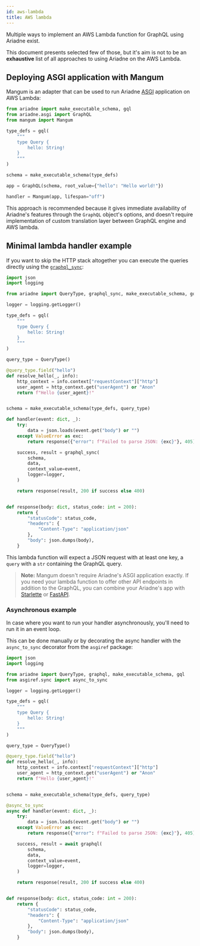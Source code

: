 ```yaml
---
id: aws-lambda
title: AWS lambda
---
```


Multiple ways to implement an AWS Lambda function for GraphQL using Ariadne exist.

This document presents selected few of those, but it's aim is not to be an __exhaustive__ list of all approaches to using Ariadne on the AWS Lambda.


## Deploying ASGI application with Mangum

Mangum is an adapter that can be used to run Ariadne [ASGI](asgi.md) application on AWS Lambda:

```python
from ariadne import make_executable_schema, gql
from ariadne.asgi import GraphQL
from mangum import Mangum

type_defs = gql(
    """
    type Query {
        hello: String!
    }
    """
)

schema = make_executable_schema(type_defs)

app = GraphQL(schema, root_value={"hello": "Hello world!"})

handler = Mangum(app, lifespan="off")
```

This approach is recommended because it gives immediate availability of Ariadne's features through the `GraphQL` object's options, and doesn't require implementation of custom translation layer between GraphQL engine and AWS lambda.


## Minimal lambda handler example

If you want to skip the HTTP stack altogether you can execute the queries directly using the [`graphql_sync`](api-reference.md#graphql_sync):

```python
import json
import logging

from ariadne import QueryType, graphql_sync, make_executable_schema, gql

logger = logging.getLogger()

type_defs = gql(
    """
    type Query {
        hello: String!
    }
    """
)

query_type = QueryType()

@query_type.field("hello")
def resolve_hello(_, info):
    http_context = info.context["requestContext"]["http"]
    user_agent = http_context.get("userAgent") or "Anon"
    return f"Hello {user_agent}!"


schema = make_executable_schema(type_defs, query_type)

def handler(event: dict, _):
    try:
        data = json.loads(event.get("body") or "")
    except ValueError as exc:
        return response({"error": f"Failed to parse JSON: {exc}"}, 405)

    success, result = graphql_sync(
        schema,
        data,
        context_value=event,
        logger=logger,
    )

    return response(result, 200 if success else 400)


def response(body: dict, status_code: int = 200):
    return {
        "statusCode": status_code,
        "headers": {
            "Content-Type": "application/json"
        },
        "body": json.dumps(body),
    }
```

This lambda function will expect a JSON request with at least one key, a `query` with a `str` containing the GraphQL query.

> **Note:** Mangum doesn't require Ariadne's ASGI application exactly. If you need your lambda function to offer other API endpoints in addition to the GraphQL, you can combine your Ariadne's app with [Starlette](starlette-integration.md) or [FastAPI](fastapi-integration.md).


### Asynchronous example

In case where you want to run your handler asynchronously, you'll need to run it in an event loop.

This can be done manually or by decorating the async handler with the `async_to_sync` decorator from the `asgiref` package:

```python
import json
import logging

from ariadne import QueryType, graphql, make_executable_schema, gql
from asgiref.sync import async_to_sync

logger = logging.getLogger()

type_defs = gql(
    """
    type Query {
        hello: String!
    }
    """
)

query_type = QueryType()

@query_type.field("hello")
def resolve_hello(_, info):
    http_context = info.context["requestContext"]["http"]
    user_agent = http_context.get("userAgent") or "Anon"
    return f"Hello {user_agent}!"


schema = make_executable_schema(type_defs, query_type)

@async_to_sync
async def handler(event: dict, _):
    try:
        data = json.loads(event.get("body") or "")
    except ValueError as exc:
        return response({"error": f"Failed to parse JSON: {exc}"}, 405)

    success, result = await graphql(
        schema,
        data,
        context_value=event,
        logger=logger,
    )

    return response(result, 200 if success else 400)


def response(body: dict, status_code: int = 200):
    return {
        "statusCode": status_code,
        "headers": {
            "Content-Type": "application/json"
        },
        "body": json.dumps(body),
    }
```